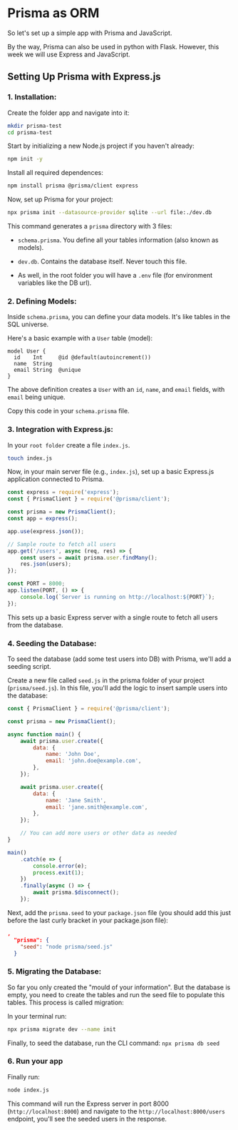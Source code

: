 # Prisma as ORM

So let's set up a simple app with Prisma and JavaScript.

By the way, Prisma can also be used in python with Flask.  However, this week we will use Express and JavaScript.

## Setting Up Prisma with Express.js

### 1. Installation:

Create the folder app and navigate into it:
```bash
mkdir prisma-test
cd prisma-test
```

Start by initializing a new Node.js project if you haven't already:

```bash
npm init -y
```

Install all required dependences:

```bash
npm install prisma @prisma/client express
```

Now, set up Prisma for your project:

```bash
npx prisma init --datasource-provider sqlite --url file:./dev.db
```

This command generates a `prisma` directory with 3 files:
- `schema.prisma`. You define all your tables information (also known as models).
- `dev.db`. Contains the database itself. Never touch this file.

- As well, in the root folder you will have a `.env` file (for environment variables like the DB url).

### 2. Defining Models:

Inside `schema.prisma`, you can define your data models. It's like tables in the SQL universe. 

Here's a basic example with a `User` table (model):

```prisma
model User {
  id    Int     @id @default(autoincrement())
  name  String
  email String  @unique
}
```

The above definition creates a `User` with an `id`, `name`, and `email` fields, with `email` being unique.

Copy this code in your `schema.prisma` file.

### 3. Integration with Express.js:

In your `root folder` create a file `index.js`.

```bash
touch index.js
```

Now, in your main server file (e.g., `index.js`), set up a basic Express.js application connected to Prisma.

```javascript
const express = require('express');
const { PrismaClient } = require('@prisma/client');

const prisma = new PrismaClient();
const app = express();

app.use(express.json());

// Sample route to fetch all users
app.get('/users', async (req, res) => {
    const users = await prisma.user.findMany();
    res.json(users);
});

const PORT = 8000;
app.listen(PORT, () => {
    console.log(`Server is running on http://localhost:${PORT}`);
});
```

This sets up a basic Express server with a single route to fetch all users from the database.


### 4. Seeding the Database:

To seed the database (add some test users into DB) with Prisma, we'll add a seeding script.

Create a new file called `seed.js` in the prisma folder of your project (`prisma/seed.js`). In this file, you'll add the logic to insert sample users into the database:

```javascript
const { PrismaClient } = require('@prisma/client');

const prisma = new PrismaClient();

async function main() {
    await prisma.user.create({
        data: {
            name: 'John Doe',
            email: 'john.doe@example.com',
        },
    });

    await prisma.user.create({
        data: {
            name: 'Jane Smith',
            email: 'jane.smith@example.com',
        },
    });

    // You can add more users or other data as needed
}

main()
    .catch(e => {
        console.error(e);
        process.exit(1);
    })
    .finally(async () => {
        await prisma.$disconnect();
    });
```
Next, add the `prisma.seed` to your `package.json` file (you should add this just before the last curly bracket in your package.json file):

```json
,
  "prisma": {
    "seed": "node prisma/seed.js"
  }
```


### 5. Migrating the Database:

So far you only created the "mould of your information". But the database is empty, you need to create the tables and run the seed file to populate this tables. This process is called migration:

In your terminal run:

```bash
npx prisma migrate dev --name init
```

Finally, to seed the database, run the CLI command:
```npx prisma db seed ```

### 6. Run your app

Finally run:

```bash
node index.js
```

This command will run the Express server in port 8000 (`http://localhost:8000`) and navigate to the `http://localhost:8000/users` endpoint, you'll see the seeded users in the response. 

